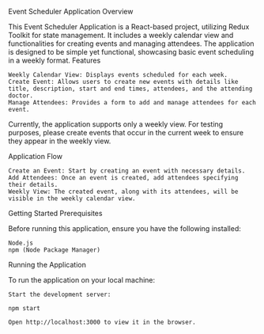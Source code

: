 Event Scheduler Application
Overview

This Event Scheduler Application is a React-based project, utilizing Redux Toolkit for state management. It includes a weekly calendar view and functionalities for creating events and managing attendees. The application is designed to be simple yet functional, showcasing basic event scheduling in a weekly format.
Features

    Weekly Calendar View: Displays events scheduled for each week.
    Create Event: Allows users to create new events with details like title, description, start and end times, attendees, and the attending doctor.
    Manage Attendees: Provides a form to add and manage attendees for each event.

Currently, the application supports only a weekly view. For testing purposes, please create events that occur in the current week to ensure they appear in the weekly view.

Application Flow

    Create an Event: Start by creating an event with necessary details.
    Add Attendees: Once an event is created, add attendees specifying their details.
    Weekly View: The created event, along with its attendees, will be visible in the weekly calendar view.

Getting Started
Prerequisites

Before running this application, ensure you have the following installed:

    Node.js
    npm (Node Package Manager)

Running the Application

To run the application on your local machine:

    Start the development server:

    npm start

    Open http://localhost:3000 to view it in the browser.

